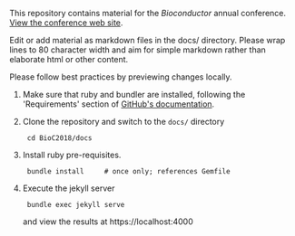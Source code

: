 This repository contains material for the _Bioconductor_ annual
conference. [View the conference web site][1].

Edit or add material as markdown files in the docs/ directory. Please
wrap lines to 80 character width and aim for simple markdown rather
than elaborate html or other content.

Please follow best practices by previewing changes locally. 

1. Make sure that ruby and bundler are installed, following the
   'Requirements' section of [GitHub's documentation][2].

2. Clone the repository and switch to the `docs/` directory

        cd BioC2018/docs

3. Install ruby pre-requisites.

        bundle install     # once only; references Gemfile
        
4. Execute the jekyll server

        bundle exec jekyll serve
        
    and view the results at https://localhost:4000

[1]: https://bioconductor.github.io/BioC2018.
[2]: https://help.github.com/articles/setting-up-your-github-pages-site-locally-with-jekyll/#requirements
